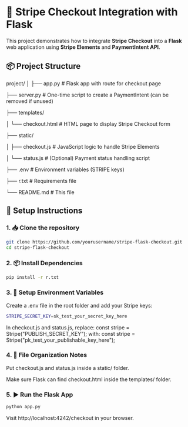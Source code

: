 # 🧾 Stripe Checkout Integration with Flask

This project demonstrates how to integrate **Stripe Checkout** into a **Flask** web application using **Stripe Elements** and **PaymentIntent API**.

## 📦 Project Structure

project/
│
├── app.py # Flask app with route for checkout page

├── server.py # One-time script to create a PaymentIntent (can be removed if unused)

├── templates/

│ └── checkout.html # HTML page to display Stripe Checkout form

├── static/

│ ├── checkout.js # JavaScript logic to handle Stripe Elements

│ └── status.js # (Optional) Payment status handling script

├── .env # Environment variables (STRIPE keys)

├── r.txt # Requirements file

└── README.md # This file


## 🚀 Setup Instructions

### 1. 📥 Clone the repository

```bash
git clone https://github.com/yourusername/stripe-flask-checkout.git
cd stripe-flask-checkout
```


### 2. 📦 Install Dependencies
```bash
pip install -r r.txt
```

### 3. 🔐 Setup Environment Variables
Create a .env file in the root folder and add your Stripe keys:

```bash
STRIPE_SECRET_KEY=sk_test_your_secret_key_here
```

In checkout.js and status.js, replace: const stripe = Stripe("PUBLISH_SECRET_KEY");
with: const stripe = Stripe("pk_test_your_publishable_key_here");

### 4. 📂 File Organization Notes
Put checkout.js and status.js inside a static/ folder.

Make sure Flask can find checkout.html inside the templates/ folder.

### 5. ▶️ Run the Flask App
```bash
python app.py
```

Visit http://localhost:4242/checkout in your browser.
